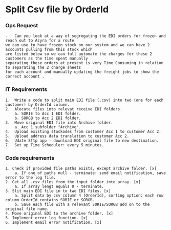 # Split Csv file by OrderId

### Ops Request
	-	Can you look at a way of segregating the EDI orders for frozen and reach out to Azyra for a route 
	we can use to have frozen stock on our system and we can have 2 accounts pulling from this stock which 
	are listed below so we can full automate the charges for these 2 customers as the time spent manually 
	separating these orders at present is very Time Consuming in relation to separating the 2 charge sheets 
	for each account and manually updating the freight jobs to show the correct account .  

### IT Requirements
	1.	Write a code to split main EDI file (.csv) into two (one for each customer) by OrderId column.
	2.	Alocate files into relevat receive EDI folders.
		a. SORIE to Acc 1 EDI folder.
		b. SORGB to Acc 2 EDI folder.
	3.	Move original EDI file into Archive folder.
		a. Acc 1 subfolder "Archive".
	4.	Upload existing stockodes from customer Acc 1 to customer Acc 2.
	5.	Upload address data translation to customer Acc 2.
	6.	Udate Sftp app - download EDI original file to new destination.
	7.	Set up Time Scheduler: every 5 minutes.

### Code requirements
	1. Check if provided file paths exists, except archive folder. [x]
		a. If one of paths null - terminate: send email notification, save error to the log file.
	2. Get all .csv files from the input folder into array. [x]
		a. If array lengt equals 0 - terminate.
	3. Slit main EDI file in to two EDI files. [x]
		a. Split data by csv column 4 (OrderId), sorting option: each row column OrderId contains SORIE or SORGB.
		b. Save each file with a relevant SORIE/SORGB add on to the original file name. 
	4. Move original EDI to the archive folder. [x]
	5. Implement error log function. [x]
	6. Implement email error notification. [x]
